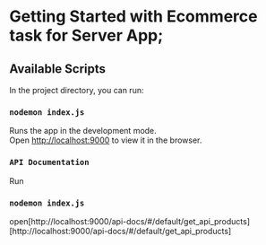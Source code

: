 # Getting Started with Ecommerce task for Server App;

## Available Scripts

In the project directory, you can run:

### `nodemon index.js`

Runs the app in the development mode.\
Open [http://localhost:9000](http://localhost:9000) to view it in the browser.


### `API Documentation`

Run 
### `nodemon index.js`

open[http://localhost:9000/api-docs/#/default/get_api_products][http://localhost:9000/api-docs/#/default/get_api_products]
